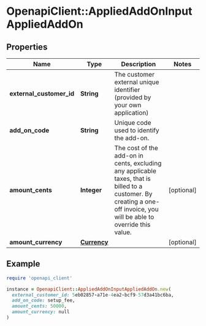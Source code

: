 # OpenapiClient::AppliedAddOnInputAppliedAddOn

## Properties

| Name | Type | Description | Notes |
| ---- | ---- | ----------- | ----- |
| **external_customer_id** | **String** | The customer external unique identifier (provided by your own application) |  |
| **add_on_code** | **String** | Unique code used to identify the add-on. |  |
| **amount_cents** | **Integer** | The cost of the add-on in cents, excluding any applicable taxes, that is billed to a customer. By creating a one-off invoice, you will be able to override this value. | [optional] |
| **amount_currency** | [**Currency**](Currency.md) |  | [optional] |

## Example

```ruby
require 'openapi_client'

instance = OpenapiClient::AppliedAddOnInputAppliedAddOn.new(
  external_customer_id: 5eb02857-a71e-4ea2-bcf9-57d3a41bc6ba,
  add_on_code: setup_fee,
  amount_cents: 50000,
  amount_currency: null
)
```

